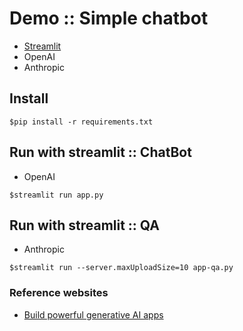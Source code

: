 # Demo :: Simple chatbot
* [Streamlit](https://docs.streamlit.io/)
* OpenAI
* Anthropic

## Install
```
$pip install -r requirements.txt
```

## Run with streamlit :: ChatBot
* OpenAI
```
$streamlit run app.py
```

## Run with streamlit :: QA
* Anthropic
```
$streamlit run --server.maxUploadSize=10 app-qa.py
```


### Reference websites
* [Build powerful generative AI apps](https://streamlit.io/generative-ai)